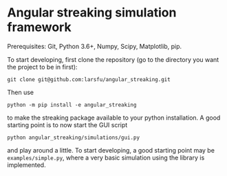 # Angular streaking simulation framework

Prerequisites: Git, Python 3.6+, Numpy, Scipy, Matplotlib, pip.

To start developing, first clone the repository (go to the directory you want the project to be in first):

```
git clone git@github.com:larsfu/angular_streaking.git
```

Then use 
```
python -m pip install -e angular_streaking
```
to make the streaking package available to your python installation.
A good starting point is to now start the GUI script

```
python angular_streaking/simulations/gui.py
```
and play around a little. To start developing, a good starting point
may be `examples/simple.py`, where a very basic simulation using the 
library is implemented.